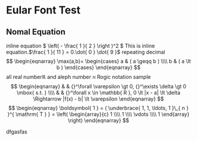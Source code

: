 # Eular Font Test

## Nomal Equation
inline equation 
$
\left( - \frac{ 1 }{ 2 } \right )^2
$
This is inline equation.$\frac{ 1 }{ 11 } = 0.\dot{ 0 } \dot{ 9 }$ repeating decimal
$$
\begin{eqnarray}
\max(a,b)=
  \begin{cases}
    a & ( a \geqq b ) \\\\
    b & ( a \lt b )
  \end{cases}
\end{eqnarray}
$$
all real number$\mathbb{ R }$ and aleph number $\aleph$
Rogic notation sample
$$
\begin{eqnarray}
& & {}^\forall \varepsilon \gt 0, {}^\exists \delta \gt 0 \mbox{ s.t. } \\\\
& & {}^\forall x \in \mathbb{ R }, 0 \lt |x - a| \lt \delta
\Rightarrow |f(x) - b| \lt \varepsilon
\end{eqnarray}
$$
$$
\begin{eqnarray}
\boldsymbol{ 1 }
 = ( \underbrace{ 1, 1, \ldots, 1 }\_{ n } )^{ \mathrm{ T } }
 = \left(
     \begin{array}{c}
       1 \\\\
       1 \\\\
       \vdots \\\\
       1
     \end{array}
   \right)
\end{eqnarray}
$$

dfgasfas
